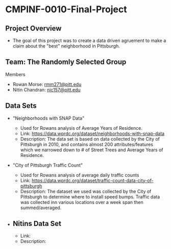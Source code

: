 # CMPINF-0010-Final-Project
## Project Overview
- The goal of this project was to create a data driven agruement to make a claim about the "best" neighborhood in Pittsburgh.
## Team: The Randomly Selected Group
Members 
- Rowan Morse: rmm271@pitt.edu
- Nitin Chandran: nic157@pitt.edu
## Data Sets 
- "Neighborhoods with SNAP Data"
  - Used for Rowans analysis of Average Years of Residence.
  - Link: https://data.wprdc.org/dataset/neighborhoods-with-snap-data
  - Description: The data set is based on data collected by the City of Pittsburgh in 2010, and contains almost 200 attributes/features which we narrowed down to # of Street Trees and Average Years of Residence.
- "City of Pittsburgh Traffic Count"
    - Used for Rowans analysis of average daily traffic counts
    - Link: https://data.wprdc.org/dataset/traffic-count-data-city-of-pittsburgh
    - Description: The dataset we used was collected by the City of Pittsburgh to determine where to install speed bumps. Traffic data was collected inn various locations over a week span then summed/averaged.

 

- Nitins Data Set
  - 
  - Link: 
  - Description: 
